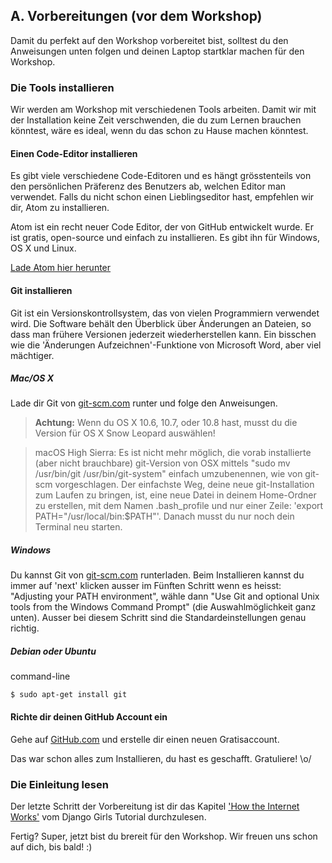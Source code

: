 ## A. Vorbereitungen (vor dem Workshop)

Damit du perfekt auf den Workshop vorbereitet bist, solltest du den Anweisungen unten folgen und deinen Laptop startklar machen für den Workshop.

### Die Tools installieren

Wir werden am Workshop mit verschiedenen Tools arbeiten. Damit wir mit der Installation keine Zeit verschwenden, die du zum Lernen brauchen könntest, wäre es ideal, wenn du das schon zu Hause machen könntest.

#### Einen Code-Editor installieren

Es gibt viele verschiedene Code-Editoren und es hängt grösstenteils von den persönlichen Präferenz des Benutzers ab, welchen Editor man verwendet. Falls du nicht schon einen Lieblingseditor hast, empfehlen wir dir, Atom zu installieren.

Atom ist ein recht neuer Code Editor, der von GitHub entwickelt wurde. Er ist gratis, open-source und einfach zu installieren. Es gibt ihn für Windows, OS X und Linux.

[Lade Atom hier herunter](https://atom.io/)

#### Git installieren

Git ist ein Versionskontrollsystem, das von vielen Programmiern verwendet wird. Die Software behält den Überblick über Änderungen an Dateien, so dass man frühere Versionen jederzeit wiederherstellen kann. Ein bisschen wie die 'Änderungen Aufzeichnen'-Funktione von Microsoft Word, aber viel mächtiger.

##### Mac/OS X
Lade dir Git von [git-scm.com](https://git-scm.com) runter und folge den Anweisungen.

> **Achtung:** Wenn du OS X 10.6, 10.7, oder 10.8 hast, musst du die Version für OS X Snow Leopard auswählen!

> macOS High Sierra: Es ist nicht mehr möglich, die vorab installierte (aber nicht brauchbare) git-Version von OSX mittels "sudo mv /usr/bin/git /usr/bin/git-system" einfach umzubenennen, wie von git-scm vorgeschlagen. Der einfachste Weg, deine neue git-Installation zum Laufen zu bringen, ist, eine neue Datei in deinem Home-Ordner zu erstellen, mit dem Namen .bash_profile und nur einer Zeile: 'export PATH="/usr/local/bin:$PATH"'. Danach musst du nur noch dein Terminal neu starten.

##### Windows
Du kannst Git von [git-scm.com](https://git-scm.com) runterladen. Beim Installieren kannst du immer auf 'next' klicken ausser im Fünften Schritt wenn es heisst: "Adjusting your PATH environment", wähle dann "Use Git and optional Unix tools from the Windows Command Prompt" (die Auswahlmöglichkeit ganz unten). Ausser bei diesem Schritt sind die Standardeinstellungen genau richtig.

##### Debian oder Ubuntu

command-line

```
$ sudo apt-get install git
```
#### Richte dir deinen GitHub Account ein
Gehe auf [GitHub.com](https://GitHub.com) und erstelle dir einen neuen Gratisaccount.

Das war schon alles zum Installieren, du hast es geschafft. Gratuliere! \o/

### Die Einleitung lesen
Der letzte Schritt der Vorbereitung ist dir das Kapitel ['How the Internet Works'](https://tutorial.djangogirls.org/en/how_the_internet_works/) vom Django Girls Tutorial durchzulesen.

Fertig? Super, jetzt bist du brereit für den Workshop. Wir freuen uns schon auf dich, bis bald! :)
